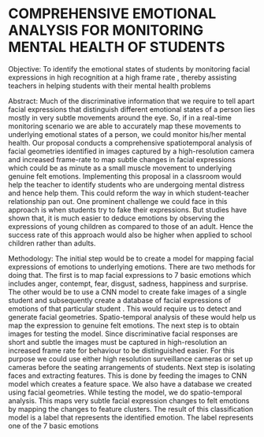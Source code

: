 # COMPREHENSIVE EMOTIONAL ANALYSIS FOR MONITORING MENTAL HEALTH OF STUDENTS

Objective:
 To identify the emotional states of students by monitoring facial expressions in high recognition at a 
high frame rate , thereby assisting teachers in helping students with their mental health problems

Abstract:
 Much of the discriminative information that we require to tell apart facial expressions that 
distinguish different emotional states of a person lies mostly in very subtle movements around the 
eye. So, if in a real-time monitoring scenario we are able to accurately map these movements to 
underlying emotional states of a person, we could monitor his/her mental health.
Our proposal conducts a comprehensive spatiotemporal analysis of facial geometries identified in 
images captured by a high-resolution camera and increased frame-rate to map subtle changes in 
facial expressions which could be as minute as a small muscle movement to underlying genuine felt 
emotions. Implementing this proposal in a classroom would help the teacher to identify students 
who are undergoing mental distress and hence help them. This could reform the way in which 
student-teacher relationship pan out.
One prominent challenge we could face in this approach is when students try to fake their 
expressions. But studies have shown that, it is much easier to deduce emotions by observing the 
expressions of young children as compared to those of an adult. Hence the success rate of this 
approach would also be higher when applied to school children rather than adults.

Methodology: 
 The initial step would be to create a model for mapping facial expressions of emotions to 
underlying emotions. There are two methods for doing that. The first is to map facial expressions to 
7 basic emotions which includes anger, contempt, fear, disgust, sadness, happiness and surprise. The 
other would be to use a CNN model to create fake images of a single student and subsequently 
create a database of facial expressions of emotions of that particular student . This would require us 
to detect and generate facial geometries. Spatio-temporal analysis of these would help us map the 
expression to genuine felt emotions.
The next step is to obtain images for testing the model. Since discriminative facial responses are 
short and subtle the images must be captured in high-resolution an increased frame rate for 
behaviour to be distinguished easier. For this purpose we could use either high resolution 
surveillance cameras or set up cameras before the seating arrangements of students.
Next step is isolating faces and extracting features. This is done by feeding the images to CNN 
model which creates a feature space. We also have a database we created using facial geometries. 
While testing the model, we do spatio-temporal analysis. This maps very subtle facial expression 
changes to felt emotions by mapping the changes to feature clusters. 
The result of this classification model is a label that represents the identified emotion. The label 
represents one of the 7 basic emotions 
